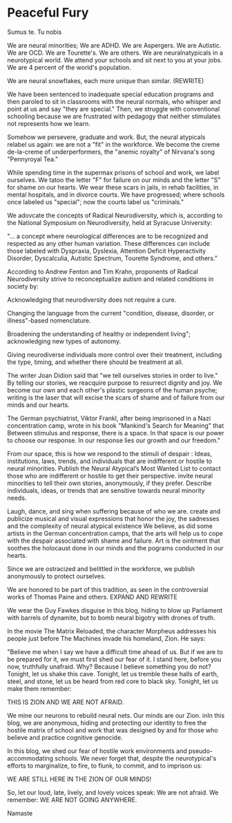   # Peaceful Fury

Sumus te. Tu nobis

We are neural minorities; We are ADHD. We are Aspergers. We are Autistic. We are OCD. We are Tourette's. We are others. We are neuralnatypicals in a neurotypical world. We attend your schools and sit next to you at your jobs. We are 4 percent of the world's population.

We are neural snowflakes, each more unique than similar. (REWRITE)

We have been sentenced to inadequate special education programs and then paroled to sit in classrooms with the neural normals, who whisper and point at us and say "they are special." Then, we struggle with conventional schooling because we are frustrated with pedagogy that neither stimulates not represents how we learn.

Somehow we persevere, graduate and work. But, the neural atypicals relabel us again: we are not a "fit" in the workforce. We become the creme de-la-creme of underperformers, the "anemic royalty" of Nirvana's song "Pennyroyal Tea."

While spending time in the supermax prisons of school and work, we label ourselves. We tatoo the letter "F" for failure on our minds and the letter "S" for shame on our hearts. We wear these scars in jails, in rehab facilities, in mental hospitals, and in divorce courts. We have progressed; where schools once labeled us "special"; now the courts label us "criminals."

We adovcate the concepts of Radical Neurodiversity, which is, according to the National Symposium on Neurodiversity, held at Syracuse University:

"... a concept where neurological differences are to be recognized and respected as any other human variation. These differences can include those labeled with Dyspraxia, Dyslexia, Attention Deficit Hyperactivity Disorder, Dyscalculia, Autistic Spectrum, Tourette Syndrome, and others."

According to Andrew Fenton and Tim Krahn, proponents of Radical Neurodiversity strive to reconceptualize autism and related conditions in society by:

Acknowledging  that neurodiversity does not require a cure.

Changing the language from the current "condition, disease, disorder, or illness"-based nomenclature.

Broadening the understanding of healthy or independent living"; acknowledging new types of autonomy.

Giving neurodiverse individuals more control over their treatment, including the type, timing, and whether there should be treatment at all.

The writer Joan Didion said that "we tell ourselves stories in order to live." By telling our stories, we reacquire purpose to resurrect dignity and joy. We become our own and each other's plastic surgeons of the human psyche; writing is the laser that will excise the scars of shame and of failure from our minds and our hearts.

The German psychiatrist, Viktor Frankl, after being imprisoned in a Nazi concentration camp, wrote in his book "Mankind's Search for Meaning" that Between stimulus and response, there is a space. In that space is our power to choose our response. In our response lies our growth and our freedom."

From our space, this is how we respond to the stimuli of despair :
Ideas, institutions, laws, trends, and individuals that are indifferent or hostile to neural minorities.
Publish the Neural Atypical’s Most Wanted List to contact those who are  indifferent or hostile to get their perspective.
invite neural minorities to tell their own stories, anonymously, if they prefer.
Describe individuals, ideas, or trends that are sensitive towards  neural minority needs.

Laugh, dance, and sing when suffering because of who we are.
create and publicize musical and visual expressions that honor the joy, the sadnesses and the complexity of neural atypical existence
We believe, as did some artists in the German concentration camps, that the arts will help us to cope with the despair associated with shame and failure. Art is the ointment that soothes the holocaust done in our minds and the pograms conducted in our hearts.

Since we are ostracized and belittled in the workforce, we publish anonymously to protect ourselves.

We are honored to be part of this tradition, as seen in the controversial works of Thomas Paine and others. EXPAND AND REWRITE

We wear the Guy Fawkes disguise in this blog, hiding to blow up Parliament with barrels of dynamite, but to bomb neural bigotry with drones of truth.

In the movie The Matrix Reloaded, the character Morpheus addresses his people just before The Machines invade his homeland, Zion. He says:

"Believe me when I say we have a difficult time ahead of us. But if we are to be prepared for it, we must first shed our fear of it. I stand here, before you now, truthfully unafraid. Why? Because I believe something you do not? Tonight, let us shake this cave. Tonight, let us tremble these halls of earth, steel, and stone, let us be heard from red core to black sky. Tonight, let us make them remember:

 THIS IS ZION AND WE ARE NOT AFRAID.

We mine our neurons to rebuild neural nets. Our minds are our Zion. inIn this blog, we are anonymous, hiding and protecting our identity to free the hostile matrix of school and work that was designed by and for those who believe and practice cognitive genocide.

In this blog, we shed our fear of hostile work environments and pseudo-accommodating  schools. We never forget that, despite the neurotypical's efforts to marginalize, to fire, to flunk, to commit, and to imprison us:

WE ARE STILL HERE IN THE ZION OF OUR MINDS!

So, let our loud, late, lively, and lovely voices speak: We are not afraid. We remember:
WE ARE NOT GOING ANYWHERE.

Namaste
